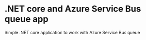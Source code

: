 # .NET core and Azure Service Bus queue app

Simple .NET core application to work with Azure Service Bus queue
